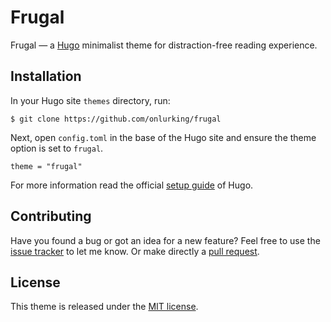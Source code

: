 # Frugal

Frugal — a [Hugo](//gohugo.io/) minimalist theme for distraction-free reading experience.

## Installation

In your Hugo site `themes` directory, run:

```
$ git clone https://github.com/onlurking/frugal
```

Next, open `config.toml` in the base of the Hugo site and ensure the theme option is set to `frugal`.

```
theme = "frugal"
```

For more information read the official [setup guide](//gohugo.io/overview/installing/) of Hugo.

## Contributing

Have you found a bug or got an idea for a new feature? Feel free to use the [issue tracker](//github.com/onlurking/frugal/issues) to let me know. Or make directly a [pull request](//github.com/onlurking/frugal/pulls).

## License

This theme is released under the [MIT license](//github.com/onlurking/frugal/blob/master/LICENSE.md).